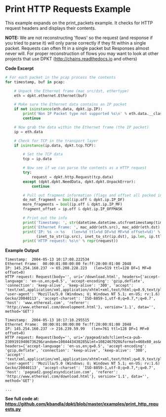# Print HTTP Requests Example

This example expands on the print\_packets example. It checks for HTTP
request headers and displays their contents.

**NOTE:** We are not reconstructing 'flows' so the request (and response
if you tried to parse it) will only parse correctly if they fit within a
single packet. Requests can often fit in a single packet but Responses
almost never will. For proper reconstruction of flows you may want to
look at other projects that use DPKT (<http://chains.readthedocs.io> and
others)

**Code Excerpt**

``` python
# For each packet in the pcap process the contents
for timestamp, buf in pcap:

    # Unpack the Ethernet frame (mac src/dst, ethertype)
    eth = dpkt.ethernet.Ethernet(buf)

    # Make sure the Ethernet data contains an IP packet
    if not isinstance(eth.data, dpkt.ip.IP):
        print('Non IP Packet type not supported %s\n' % eth.data.__class__.__name__)
        continue

    # Now grab the data within the Ethernet frame (the IP packet)
    ip = eth.data

    # Check for TCP in the transport layer
    if isinstance(ip.data, dpkt.tcp.TCP):

        # Set the TCP data
        tcp = ip.data

        # Now see if we can parse the contents as a HTTP request
        try:
            request = dpkt.http.Request(tcp.data)
        except (dpkt.dpkt.NeedData, dpkt.dpkt.UnpackError):
            continue

        # Pull out fragment information (flags and offset all packed into off field, so use bitmasks)
        do_not_fragment = bool(ip.off & dpkt.ip.IP_DF)
        more_fragments = bool(ip.off & dpkt.ip.IP_MF)
        fragment_offset = ip.off & dpkt.ip.IP_OFFMASK

        # Print out the info
        print('Timestamp: ', str(datetime.datetime.utcfromtimestamp(timestamp)))
        print('Ethernet Frame: ', mac_addr(eth.src), mac_addr(eth.dst), eth.type)
        print('IP: %s -> %s   (len=%d ttl=%d DF=%d MF=%d offset=%d)' % \
              (inet_to_str(ip.src), inet_to_str(ip.dst), ip.len, ip.ttl, do_not_fragment, more_fragments, fragment_offset))
        print('HTTP request: %s\n' % repr(request))
```

**Example Output**

```
Timestamp:  2004-05-13 10:17:08.222534
Ethernet Frame:  00:00:01:00:00:00 fe:ff:20:00:01:00 2048
IP: 145.254.160.237 -> 65.208.228.223   (len=519 ttl=128 DF=1 MF=0 offset=0)
HTTP request: Request(body='', uri='/download.html', headers={'accept-language': 'en-us,en;q=0.5', 'accept-encoding': 'gzip,deflate', 'connection': 'keep-alive', 'keep-alive': '300', 'accept': 'text/xml,application/xml,application/xhtml+xml,text/html;q=0.9,text/plain;q=0.8,image/png,image/jpeg,image/gif;q=0.2,*/*;q=0.1', 'user-agent': 'Mozilla/5.0 (Windows; U; Windows NT 5.1; en-US; rv:1.6) Gecko/20040113', 'accept-charset': 'ISO-8859-1,utf-8;q=0.7,*;q=0.7', 'host': 'www.ethereal.com', 'referer': 'http://www.ethereal.com/development.html'}, version='1.1', data='', method='GET')

Timestamp:  2004-05-13 10:17:10.295515
Ethernet Frame:  00:00:01:00:00:00 fe:ff:20:00:01:00 2048
IP: 145.254.160.237 -> 216.239.59.99   (len=761 ttl=128 DF=1 MF=0 offset=0)
HTTP request: Request(body='', uri='/pagead/ads?client=ca-pub-2309191948673629&random=1084443430285&lmt=1082467020&format=468x60_as&output=html&url=http%3A%2F%2Fwww.ethereal.com%2Fdownload.html&color_bg=FFFFFF&color_text=333333&color_link=000000&color_url=666633&color_border=666633', headers={'accept-language': 'en-us,en;q=0.5', 'accept-encoding': 'gzip,deflate', 'connection': 'keep-alive', 'keep-alive': '300', 'accept': 'text/xml,application/xml,application/xhtml+xml,text/html;q=0.9,text/plain;q=0.8,image/png,image/jpeg,image/gif;q=0.2,*/*;q=0.1', 'user-agent': 'Mozilla/5.0 (Windows; U; Windows NT 5.1; en-US; rv:1.6) Gecko/20040113', 'accept-charset': 'ISO-8859-1,utf-8;q=0.7,*;q=0.7', 'host': 'pagead2.googlesyndication.com', 'referer': 'http://www.ethereal.com/download.html'}, version='1.1', data='', method='GET')

...
```

**See full code at: <https://github.com/kbandla/dpkt/blob/master/examples/print_http_requests.py>**

